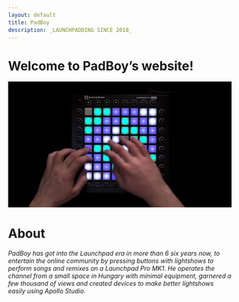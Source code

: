 ```yaml
---
layout: default
title: PadBoy
description: _LAUNCHPADDING SINCE 2018_
---
```


# Welcome to PadBoy’s website!

![padboy_banner](assets/banner.jpg)

# About
_PadBoy has got into the Launchpad era in more than 6 six years now, to entertain the online community by pressing buttons with lightshows to perform songs and remixes on a Launchpad Pro MK1. He operates the channel from a small space in Hungary with minimal equipment, garnered a few thousand of views and created devices to make better lightshows easily using Apollo Studio._
